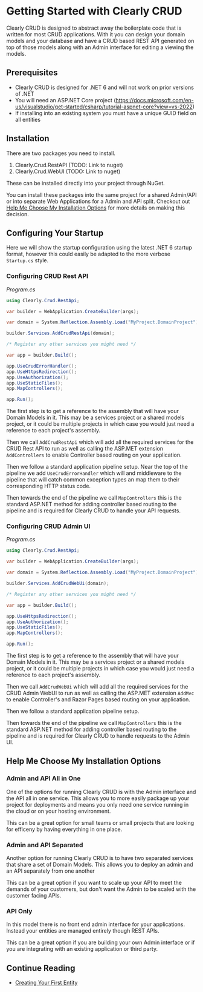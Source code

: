 # Getting Started with Clearly CRUD

Clearly CRUD is designed to abstract away the boilerplate code that is written for most CRUD applications. With it you can design your domain models and your database and have a CRUD based REST API generated on top of those models along with an Admin interface for editing a viewing the models.

## Prerequisites

* Clearly CRUD is designed for .NET 6 and will not work on prior versions of .NET
* You will need an ASP.NET Core project (https://docs.microsoft.com/en-us/visualstudio/get-started/csharp/tutorial-aspnet-core?view=vs-2022)
* If installing into an existing system you must have a unique GUID field on all entities

## Installation

There are two packages you need to install.

1. Clearly.Crud.RestAPI (TODO: Link to nuget)
2. Clearly.Crud.WebUI (TODO: Link to nuget)

These can be installed directly into your project through NuGet.

You can install these packages into the same project for a shared Admin/API or into separate Web Applications for a Admin and API split. Checkout out [Help Me Choose My Installation Options](#help-me-choose-my-installation-options) for more details on making this decision.

## Configuring Your Startup

Here we will show the startup configuration using the latest .NET 6 startup format, however this could easily be adapted to the more verbose `Startup.cs` style.

### Configuring CRUD Rest API
_Program.cs_
```c# 
using Clearly.Crud.RestApi;

var builder = WebApplication.CreateBuilder(args);

var domain = System.Reflection.Assembly.Load("MyProject.DomainProject");

builder.Services.AddCrudRestApi(domain);

/* Register any other services you might need */

var app = builder.Build();

app.UseCrudErrorHandler();
app.UseHttpsRedirection();
app.UseAuthorization();
app.UseStaticFiles();
app.MapControllers();

app.Run();
```

The first step is to get a reference to the assembly that will have your Domain Models in it. This may be a services project or a shared models project, or it could be multiple projects in which case you would just need a reference to each project's assembly.

Then we call `AddCrudRestApi` which will add all the required services for the CRUD Rest API to run as well as calling the ASP.MET extension `AddControllers` to enable Controller based routing on your application. 

Then we follow a standard application pipeline setup. Near the top of the pipeline we add `UseCrudErrorHandler` which will and middleware to the pipeline that will catch common exception types an map them to their corresponding HTTP status code.

Then towards the end of the pipeline we call `MapControllers` this is the standard ASP.NET method for adding controller based routing to the pipeline and is required for Clearly CRUD to handle your API requests.

### Configuring CRUD Admin UI
_Program.cs_
```c# 
using Clearly.Crud.RestApi;

var builder = WebApplication.CreateBuilder(args);

var domain = System.Reflection.Assembly.Load("MyProject.DomainProject");

builder.Services.AddCrudWebUi(domain);

/* Register any other services you might need */

var app = builder.Build();

app.UseHttpsRedirection();
app.UseAuthorization();
app.UseStaticFiles();
app.MapControllers();

app.Run();
```

The first step is to get a reference to the assembly that will have your Domain Models in it. This may be a services project or a shared models project, or it could be multiple projects in which case you would just need a reference to each project's assembly.

Then we call `AddCrudWebUi` which will add all the required services for the CRUD Admin WebUI to run as well as calling the ASP.MET extension `AddMvc` to enable Controller's and Razor Pages based routing on your application.

Then we follow a standard application pipeline setup.

Then towards the end of the pipeline we call `MapControllers` this is the standard ASP.NET method for adding controller based routing to the pipeline and is required for Clearly CRUD to handle requests to the Admin UI.

## Help Me Choose My Installation Options

### Admin and API All in One

One of the options for running Clearly CRUD is with the Admin interface and the API all in one service. This allows you to more easily package up your project for deployments and means you only need one  service running in the cloud or on your hosting environment.

This can be a great option for small teams or small projects that are looking for efficeny by having everything in one place.

### Admin and API Separated

Another option for running Clearly CRUD is to have two separated services that share a set of Domain Models. This allows you to deploy an admin and an API separately from one another 

This can be a great option if you want to scale up your API to meet the demands of your customers, but don't want the Admin to be scaled with the customer facing APIs.

### API Only

In this model there is no front end admin interface for your applications. Instead your entities are managed entirely though REST APIs.

This can be a great option if you are building your own Admin interface or if you are integrating with an existing application or third party.


## Continue Reading

* [Creating Your First Entity](MyFirstEntity.md)
